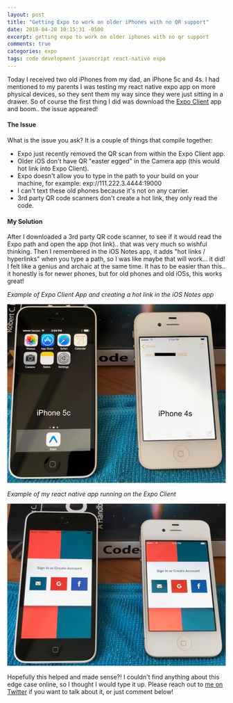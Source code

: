 ```yaml
---
layout: post
title: "Getting Expo to work on older iPhones with no QR support"
date: 2018-04-20 10:15:31 -0500
excerpt: getting expo to work on older iphones with no qr support
comments: true
categories: expo
tags: code development javascript react-native expo
---
```

Today I received two old iPhones from my dad, an iPhone 5c and 4s. I had mentioned to my parents I was testing my react native expo app on more physical devices, so they sent them my way since they were just sitting in a drawer. So of course the first thing I did was download the [Expo Client](https://itunes.apple.com/us/app/expo-client/id982107779) app and boom.. the issue appeared!

#### The Issue
What is the issue you ask? It is a couple of things that compile together:
- Expo just recently removed the QR scan from within the Expo Client app.
- Older iOS don't have QR "easter egged" in the Camera app (this would hot link into Expo Client).
- Expo doesn't allow you to type in the path to your build on your machine, for example: exp://111.222.3.4444:19000
- I can't text these old phones because it's not on any carrier.
- 3rd party QR code scanners don't create a hot link, they only read the code.

#### My Solution

After I downloaded a 3rd party QR code scanner, to see if it would read the Expo path and open the app (hot link).. that was very much so wishful thinking. Then I remembered in the iOS Notes app, it adds "hot links / hyperlinks" when you type a path, so I was like maybe that will work... it did! I felt like a genius and archaic at the same time. It has to be easier than this.. it honestly is for newer phones, but for old phones and old iOSs, this works great!

*Example of Expo Client App and creating a hot link in the iOS Notes app*
<div class="img-wrapper">
  <img class="img" src="/assets/img/expo/old-iphone-flow-example.jpg" alt="expo workflow example of iphone 5c and 4s">
</div>

*Example of my react native app running on the Expo Client*
<div class="img-wrapper">
  <img class="img" src="/assets/img/expo/old-iphone-expo-sign-in.jpg" alt="expo running on iphone 5c and 4s">
</div>

Hopefully this helped and made sense?! I couldn't find anything about this edge case online, so I thought I would type it up. Please reach out to [me on Twitter](https://twitter.com/calebnance) if you want to talk about it, or just comment below!
